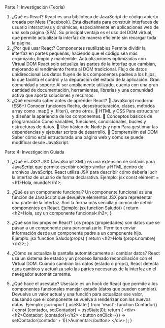 Parte 1: Investigación (Teoría)
1. ¿Qué es React?
React es una biblioteca de JavaScript de código abierto creada por
Meta (Facebook). Está diseñada para construir interfaces de usuario
interactivas y dinámicas, especialmente en aplicaciones web de una
sola página (SPA).
Su principal ventaja es el uso del DOM virtual, que permite actualizar
la interfaz de manera eficiente sin recargar toda la página.
2. ¿Por qué usar React?
Componentes reutilizables
Permite dividir la interfaz en partes pequeñas, haciendo que el
código sea más organizado, limpio y mantenible. Actualizaciones
optimizadas con Virtual DOM React solo actualiza las partes de la
interfaz que cambian, mejorando el rendimiento frente al DOM
tradicional. Flujo de datos unidireccional Los datos fluyen de los
componentes padres a los hijos, lo que facilita el control y la
depuración del estado de la aplicación. Gran comunidad y
soporte Al ser ampliamente utilizado, cuenta con una gran cantidad
de documentación, herramientas, librerías y una comunidad activa
que aporta soluciones y recursos.
3. ¿Qué necesito saber antes de aprender React?
 JavaScript moderno (ES6+)
Conocer funciones flecha, desestructuración, clases, métodos
array como .map() y .filter(), entre otros.
 HTML y CSS
Para estructurar y diseñar la apariencia de los componentes.
 Conceptos básicos de programación
Como variables, funciones, condicionales, bucles y estructuras
de datos.
 Uso básico de Node.js y npm
Para gestionar las dependencias y ejecutar scripts de desarrollo.
 Comprensión del DOM
Saber cómo está estructurada una página web y cómo se puede
modificar desde JavaScript.

Parte 4: Investigación Guiada
1. ¿Qué es JSX?
JSX (JavaScript XML) es una extensión de sintaxis para JavaScript
que permite escribir código similar a HTML dentro de archivos
JavaScript.
React utiliza JSX para describir cómo debería lucir la interfaz de
usuario de forma declarativa.
Ejemplo:
jsx
const element = &lt;h1&gt;Hola, mundo!&lt;/h1&gt;;

2. ¿Qué es un componente funcional?
Un componente funcional es una función de JavaScript que devuelve
elementos JSX para representar una parte de la interfaz.
Son la forma más sencilla y común de definir componentes en React.
Ejemplo:
jsx
function Saludo() {
return &lt;h2&gt;Hola, soy un componente funcional&lt;/h2&gt;;
}

3. ¿Qué son los props en React?
Los props (propiedades) son datos que se pasan a un componente
para personalizarlo.
Permiten enviar información desde un componente padre a un
componente hijo.
Ejemplo:
jsx
function Saludo(props) {
return &lt;h2&gt;Hola {props.nombre}&lt;/h2&gt;;
}

4. ¿Cómo se actualiza la pantalla
automáticamente al cambiar datos?
React usa un sistema de estado y un proceso llamado reconciliación
con el Virtual DOM. Cuando cambian los datos (estado o props), React
detecta esos cambios y actualiza solo las partes necesarias de la
interfaz en el navegador automáticamente.

5. ¿Qué hace el usestate?
Usestate es un hook de React que permite a los componentes
funcionales manejar estado (datos que pueden cambiar).
Devuelve un valor actual y una función para actualizar ese valor,
causando que el componente se vuelva a renderizar con los
nuevos datos.
Ejemplo:
jsx
import { useState } from &#39;react&#39;;
function Contador() {
const [contador, setContador] = useState(0);
return (
&lt;div&gt;
&lt;h2&gt;Contador: {contador}&lt;/h2&gt;
&lt;button onClick={() =&gt; setContador(contador +
1)}&gt;Aumentar&lt;/button&gt;
&lt;/div&gt;
);
}
